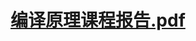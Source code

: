 # [编译原理课程报告.pdf](https://github.com/stringl1l1l1l/MyCompilerPL0/blob/master/%E7%BC%96%E8%AF%91%E5%8E%9F%E7%90%86%E8%AF%BE%E7%A8%8B%E8%AE%BE%E8%AE%A1%E6%8A%A5%E5%91%8A.pdf)
